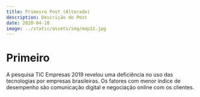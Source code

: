 ```yaml
---
title: Primeiro Post (Alterado)
description: Descrição do Post
date: 2020-04-10
image: ../static/assets/img/map11.jpg
---
```

# Primeiro


A pesquisa TIC Empresas 2019 revelou uma deficiência no uso das tecnologias por empresas brasileiras. Os fatores com menor índice de desempenho são comunicação digital e negociação online com os clientes. 
